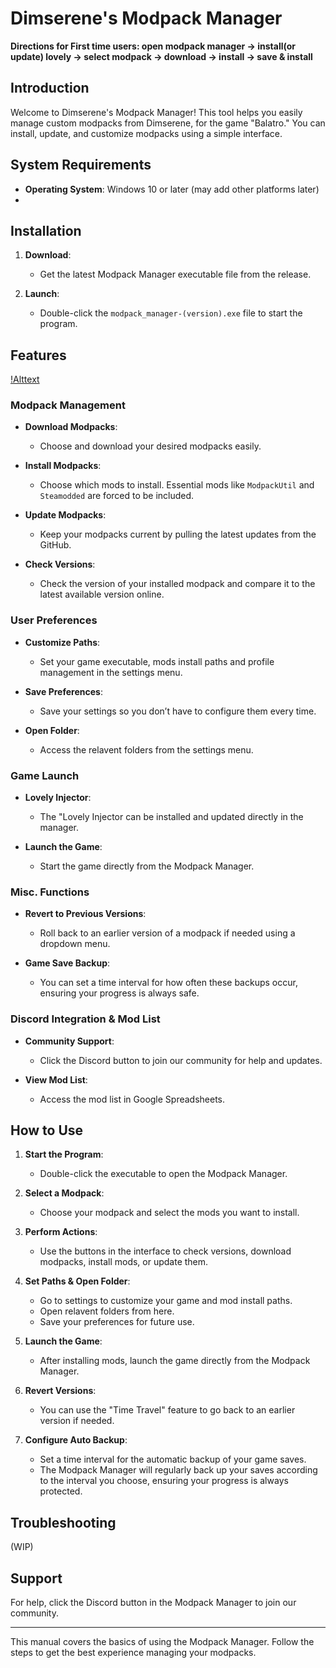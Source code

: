 # Dimserene's Modpack Manager

**Directions for First time users: open modpack manager -> install(or update) lovely -> select modpack -> download -> install -> save & install**

## Introduction

Welcome to Dimserene's Modpack Manager! This tool helps you easily manage custom modpacks from Dimserene, for the game "Balatro." You can install, update, and customize modpacks using a simple interface.

## System Requirements

- **Operating System**: Windows 10 or later (may add other platforms later)
- 

## Installation

1. **Download**:
   - Get the latest Modpack Manager executable file from the release.

2. **Launch**:
   - Double-click the `modpack_manager-(version).exe` file to start the program.

## Features

[!Alttext](https://github.com/Dimserene/ModpackManager/blob/main/images/image1.png)

### Modpack Management

- **Download Modpacks**:
  - Choose and download your desired modpacks easily.

- **Install Modpacks**: 
  - Choose which mods to install. Essential mods like `ModpackUtil` and `Steamodded` are forced to be included.

- **Update Modpacks**:
  - Keep your modpacks current by pulling the latest updates from the GitHub.

- **Check Versions**:
  - Check the version of your installed modpack and compare it to the latest available version online.

### User Preferences

- **Customize Paths**:
  - Set your game executable, mods install paths and profile management in the settings menu.

- **Save Preferences**:
  - Save your settings so you don’t have to configure them every time.

- **Open Folder**:
  - Access the relavent folders from the settings menu.

### Game Launch

- **Lovely Injector**:
  - The "Lovely Injector can be installed and updated directly in the manager.

- **Launch the Game**:
  - Start the game directly from the Modpack Manager.

### Misc. Functions

- **Revert to Previous Versions**:
  - Roll back to an earlier version of a modpack if needed using a dropdown menu.

- **Game Save Backup**:
  - You can set a time interval for how often these backups occur, ensuring your progress is always safe.

### Discord Integration & Mod List

- **Community Support**:
  - Click the Discord button to join our community for help and updates.
 
- **View Mod List**:
  -  Access the mod list in Google Spreadsheets.

## How to Use

1. **Start the Program**:
   - Double-click the executable to open the Modpack Manager.

2. **Select a Modpack**:
   - Choose your modpack and select the mods you want to install.

3. **Perform Actions**:
   - Use the buttons in the interface to check versions, download modpacks, install mods, or update them.

4. **Set Paths & Open Folder**:
   - Go to settings to customize your game and mod install paths.
   - Open relavent folders from here.
   - Save your preferences for future use.

5. **Launch the Game**:
   - After installing mods, launch the game directly from the Modpack Manager.

6. **Revert Versions**:
   - You can use the "Time Travel" feature to go back to an earlier version if needed.

7. **Configure Auto Backup**:
   - Set a time interval for the automatic backup of your game saves.
   - The Modpack Manager will regularly back up your saves according to the interval you choose, ensuring your progress is always protected.


## Troubleshooting

(WIP)

## Support

For help, click the Discord button in the Modpack Manager to join our community.

---

This manual covers the basics of using the Modpack Manager. Follow the steps to get the best experience managing your modpacks.
